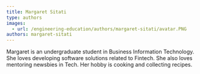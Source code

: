 ```yaml
---
title: Margaret Sitati
type: authors
images:
  - url: /engineering-education/authors/margaret-sitati/avatar.PNG
authors: margaret-sitati
---
```

Margaret is an undergraduate student in Business Information Technology. She loves developing software solutions related to Fintech. She also loves mentoring newsbies in Tech. Her hobby is cooking and collecting recipes.

